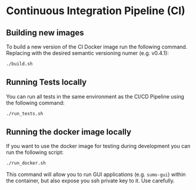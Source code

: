 # Continuous Integration Pipeline (CI)

## Building new images

To build a new version of the CI Docker image
run the following command.
Replacing <version> with the desired semantic versioning numer (e.g. v0.4.1):

```bash
./build.sh
```

## Running Tests locally

You can run all tests in the same environment as the CI/CD Pipeline using
the following command:

```bash
./run_tests.sh
```

## Running the docker image locally

If you want to use the docker image for testing during development
you can run the following script:

```bash
./run_docker.sh
```

This command will allow you to run GUI applications  (e.g. `sumo-gui`)
within the container, but also expose you ssh private key to it.
Use carefully.
